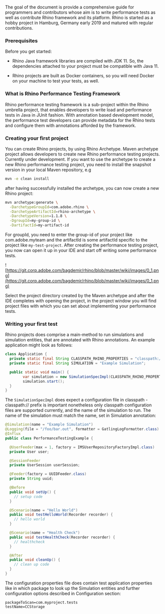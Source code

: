 The goal of the document is provide a comprehensive guide for programmers and contributors whose 
aim is to write performance tests as well as contribute Rhino framework and its platform. Rhino is 
started as a hobby project in Hamburg, Germany early 2019 and matured with regular contributions.

### Prerequisites


Before you get started:

* Rhino Java framework libraries are compiled with JDK 11. So, the dependencies attached to your project must be compatible with Java 11. 

* Rhino projects are built as Docker containers, so you will need Docker on your machine to test your tests, as well.

### What is Rhino Performance Testing Framework

Rhino performance testing framework is a sub-project within the Rhino umbrella project, that 
enables developers to write load and performance tests in Java in JUnit fashion. With annotation 
based development model, the performance test developers can provide metadata for the Rhino tests 
and configure them with annotations afforded by the framework. 


### Creating your first project

You can create Rhino projects, by using Rhino Archetype. Maven archetype project allows 
developers to create new Rhino performance testing projects. Currently under development. 
If you want to use the archetype to create a new Rhino performance testing project, you need to install the snapshot version in your local Maven repository, e.g 

```bash
mvn -e clean install
```

after having successfully installed the archetype, you can now create a new Rhino project:

```bash
mvn archetype:generate \
  -DarchetypeGroupId=com.adobe.rhino \
  -DarchetypeArtifactId=rhino-archetype \
  -DarchetypeVersion=1.1.8 \
  -DgroupId=my-group-id \
  -DartifactId=my-artifact-id
```
For groupId, you need to enter the group-id of your project like com.adobe.myteam and the 
artifactId is some artifactId specific to the project like `my-test-project`. 
After creating the performance testing project, you now can open it up in your IDE and start off 
writing some performance tests.


![https://git.corp.adobe.com/bagdemir/rhino/blob/master/wiki/images/0_1.png](https://git.corp.adobe.com/bagdemir/rhino/blob/master/wiki/images/0_1.png)

Select the project directory created by the Maven archetype and after the IDE completes with 
opening the project, in the project window you will find project files with which you can set about 
implementing your performance tests.

### Writing your first test

Rhino projects does comprise a main-method to run simulations and simulation 
entities, that are annotated with Rhino annotations. An example application might look as follows: 

```java
class Application {
  private static final String CLASSPATH_RHINO_PROPERTIES = "classpath:///rhino.properties";
  private static final String SIMULATION = "Example Simulation";

  public static void main() {
        var simulation = new SimulationSpecImpl(CLASSPATH_RHINO_PROPERTIES, SIMULATION);
        simulation.start();
  }
}
```
The `SimulationSpecImpl` does expect a configuration file in classpath - classpath:// prefix is important nonetheless only classpath configuration files are supported currently, and the name of the simulation to run. The name of the simulation 
must match the name, set in Simulation annotation:

```java
@Simulation(name = "Example Simulation")
@Logging(file = "/foo/bar.out", formatter = GatlingLogFormatter.class)
@Influx
public class PerformanceTestingExample {

  @UserFeeder(max = 1, factory = IMSUserRepositoryFactoryImpl.class)
  private User user;

  @SessionFeeder
  private UserSession userSession;

  @Feeder(factory = UUIDFeeder.class)
  private String uuid;

  @Before
  public void setUp() {
    // setup code
  }

  @Scenario(name = "Hello World")
  public void testHelloWorld(Recorder recorder) {
    // hello world
  }

  @Scenario(name = "Health Check")
  public void testHealthCheck(Recorder recorder) {
    // healthcheck 
  }

  @After
  public void cleanUp() {
    // clean up code
  }
}

```

The configuration properties file does contain test application properties like in which package 
to look up the Simulation entities and further configuration options described in Configuration 
section: 

```properties
packageToScan=com.myproject.tests
testName=CCStorage

```